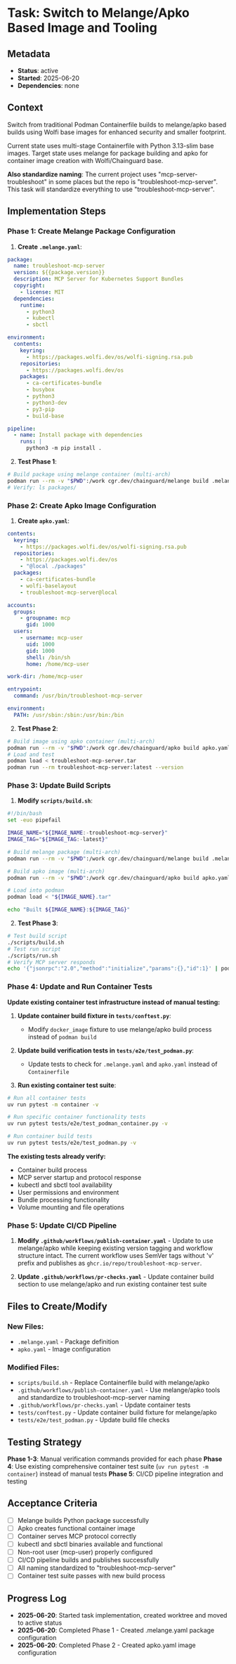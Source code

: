 # Task: Switch to Melange/Apko Based Image and Tooling

## Metadata
- **Status**: active
- **Started**: 2025-06-20
- **Dependencies**: none

## Context

Switch from traditional Podman Containerfile builds to melange/apko based builds using Wolfi base images for enhanced security and smaller footprint.

Current state uses multi-stage Containerfile with Python 3.13-slim base images. Target state uses melange for package building and apko for container image creation with Wolfi/Chainguard base.

**Also standardize naming**: The current project uses "mcp-server-troubleshoot" in some places but the repo is "troubleshoot-mcp-server". This task will standardize everything to use "troubleshoot-mcp-server".

## Implementation Steps

### Phase 1: Create Melange Package Configuration

1. **Create `.melange.yaml`**:
```yaml
package:
  name: troubleshoot-mcp-server
  version: ${{package.version}}
  description: MCP Server for Kubernetes Support Bundles
  copyright:
    - license: MIT
  dependencies:
    runtime:
      - python3
      - kubectl
      - sbctl

environment:
  contents:
    keyring:
      - https://packages.wolfi.dev/os/wolfi-signing.rsa.pub
    repositories:
      - https://packages.wolfi.dev/os
    packages:
      - ca-certificates-bundle
      - busybox
      - python3
      - python3-dev
      - py3-pip
      - build-base

pipeline:
  - name: Install package with dependencies
    runs: |
      python3 -m pip install .
```

2. **Test Phase 1**:
```bash
# Build package using melange container (multi-arch)
podman run --rm -v "$PWD":/work cgr.dev/chainguard/melange build .melange.yaml --arch=amd64,arm64
# Verify: ls packages/
```

### Phase 2: Create Apko Image Configuration

1. **Create `apko.yaml`**:
```yaml
contents:
  keyring:
    - https://packages.wolfi.dev/os/wolfi-signing.rsa.pub
  repositories:
    - https://packages.wolfi.dev/os
    - "@local ./packages"
  packages:
    - ca-certificates-bundle
    - wolfi-baselayout
    - troubleshoot-mcp-server@local

accounts:
  groups:
    - groupname: mcp
      gid: 1000
  users:
    - username: mcp-user
      uid: 1000
      gid: 1000
      shell: /bin/sh
      home: /home/mcp-user

work-dir: /home/mcp-user

entrypoint:
  command: /usr/bin/troubleshoot-mcp-server

environment:
  PATH: /usr/sbin:/sbin:/usr/bin:/bin
```

2. **Test Phase 2**:
```bash
# Build image using apko container (multi-arch)
podman run --rm -v "$PWD":/work cgr.dev/chainguard/apko build apko.yaml troubleshoot-mcp-server:latest troubleshoot-mcp-server.tar --arch=amd64,arm64
# Load and test
podman load < troubleshoot-mcp-server.tar
podman run --rm troubleshoot-mcp-server:latest --version
```

### Phase 3: Update Build Scripts

1. **Modify `scripts/build.sh`**:
```bash
#!/bin/bash
set -euo pipefail

IMAGE_NAME="${IMAGE_NAME:-troubleshoot-mcp-server}"
IMAGE_TAG="${IMAGE_TAG:-latest}"

# Build melange package (multi-arch)
podman run --rm -v "$PWD":/work cgr.dev/chainguard/melange build .melange.yaml --arch=amd64,arm64

# Build apko image (multi-arch)
podman run --rm -v "$PWD":/work cgr.dev/chainguard/apko build apko.yaml "${IMAGE_NAME}:${IMAGE_TAG}" "${IMAGE_NAME}.tar" --arch=amd64,arm64

# Load into podman
podman load < "${IMAGE_NAME}.tar"

echo "Built ${IMAGE_NAME}:${IMAGE_TAG}"
```

2. **Test Phase 3**:
```bash
# Test build script
./scripts/build.sh
# Test run script
./scripts/run.sh
# Verify MCP server responds
echo '{"jsonrpc":"2.0","method":"initialize","params":{},"id":1}' | podman run -i --rm troubleshoot-mcp-server:latest
```

### Phase 4: Update and Run Container Tests

**Update existing container test infrastructure instead of manual testing:**

1. **Update container build fixture in `tests/conftest.py`**:
   - Modify `docker_image` fixture to use melange/apko build process instead of `podman build`

2. **Update build verification tests in `tests/e2e/test_podman.py`**:
   - Update tests to check for `.melange.yaml` and `apko.yaml` instead of `Containerfile`

3. **Run existing container test suite**:
```bash
# Run all container tests
uv run pytest -m container -v

# Run specific container functionality tests
uv run pytest tests/e2e/test_podman_container.py -v

# Run container build tests
uv run pytest tests/e2e/test_podman.py -v
```

**The existing tests already verify:**
- Container build process
- MCP server startup and protocol response
- kubectl and sbctl tool availability
- User permissions and environment
- Bundle processing functionality
- Volume mounting and file operations

### Phase 5: Update CI/CD Pipeline

1. **Modify `.github/workflows/publish-container.yaml`** - Update to use melange/apko while keeping existing version tagging and workflow structure intact. The current workflow uses SemVer tags without 'v' prefix and publishes as `ghcr.io/repo/troubleshoot-mcp-server`.

2. **Update `.github/workflows/pr-checks.yaml`** - Update container build section to use melange/apko and run existing container test suite

## Files to Create/Modify

### New Files:
- `.melange.yaml` - Package definition  
- `apko.yaml` - Image configuration

### Modified Files:
- `scripts/build.sh` - Replace Containerfile build with melange/apko
- `.github/workflows/publish-container.yaml` - Use melange/apko tools and standardize to troubleshoot-mcp-server naming
- `.github/workflows/pr-checks.yaml` - Update container tests
- `tests/conftest.py` - Update container build fixture for melange/apko
- `tests/e2e/test_podman.py` - Update build file checks

## Testing Strategy

**Phase 1-3**: Manual verification commands provided for each phase
**Phase 4**: Use existing comprehensive container test suite (`uv run pytest -m container`) instead of manual tests
**Phase 5**: CI/CD pipeline integration and testing

## Acceptance Criteria

- [ ] Melange builds Python package successfully
- [ ] Apko creates functional container image  
- [ ] Container serves MCP protocol correctly
- [ ] kubectl and sbctl binaries available and functional
- [ ] Non-root user (mcp-user) properly configured
- [ ] CI/CD pipeline builds and publishes successfully
- [ ] All naming standardized to "troubleshoot-mcp-server"
- [ ] Container test suite passes with new build process

## Progress Log

- **2025-06-20**: Started task implementation, created worktree and moved to active status
- **2025-06-20**: Completed Phase 1 - Created .melange.yaml package configuration
- **2025-06-20**: Completed Phase 2 - Created apko.yaml image configuration